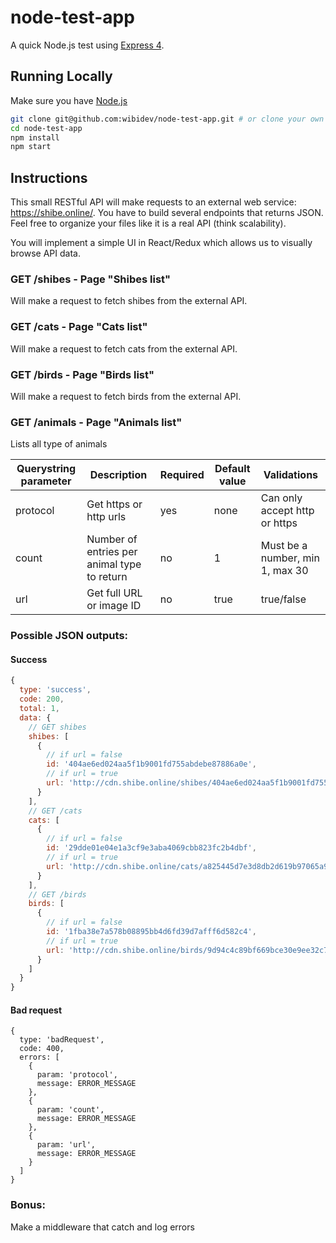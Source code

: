 # node-test-app

A quick Node.js test using [Express 4](http://expressjs.com/).

## Running Locally

Make sure you have [Node.js](http://nodejs.org/)

```sh
git clone git@github.com:wibidev/node-test-app.git # or clone your own fork
cd node-test-app
npm install
npm start
```

## Instructions

This small RESTful API will make requests to an external web service: https://shibe.online/.
You have to build several endpoints that returns JSON.
Feel free to organize your files like it is a real API (think scalability).

You will implement a simple UI in React/Redux which allows us to visually browse API data.

### GET /shibes - Page "Shibes list"
Will make a request to fetch shibes from the external API.

### GET /cats - Page "Cats list"
Will make a request to fetch cats from the external API.

### GET /birds - Page "Birds list"
Will make a request to fetch birds from the external API.

### GET /animals - Page "Animals list"
Lists all type of animals

| Querystring parameter     |     Description       |     Required      | Default value  | Validations |
| ------------- |------------- |-------------| -----| -----|
| protocol  | Get https or http urls     | yes | none |Can only accept http or https |
| count   | Number of entries per animal type to return    | no      | 1  | Must be a number, min 1, max 30 |
| url | Get full URL or image ID   |   no      | true  |  true/false|

### Possible JSON outputs:

#### Success
```javascript
{
  type: 'success',
  code: 200,
  total: 1,
  data: {
    // GET shibes
    shibes: [
      { 
        // if url = false
        id: '404ae6ed024aa5f1b9001fd755abdebe87886a0e',
        // if url = true
        url: 'http://cdn.shibe.online/shibes/404ae6ed024aa5f1b9001fd755abdebe87886a0e.jpg' 
      }
    ],
    // GET /cats
    cats: [
      { 
        // if url = false
        id: '29dde01e04e1a3cf9e3aba4069cbb823fc2b4dbf',
        // if url = true
        url: 'http://cdn.shibe.online/cats/a825445d7e3d8db2d619b97065a9c26600a7ab25.jpg' 
      }
    ],
    // GET /birds
    birds: [
      { 
        // if url = false
        id: '1fba38e7a578b08895bb4d6fd39d7afff6d582c4',
        // if url = true
        url: 'http://cdn.shibe.online/birds/9d94c4c89bf669bce30e9ee32c7448800f843e78.jpg' 
      }
    ]
  }
}

```

#### Bad request

```
{
  type: 'badRequest',
  code: 400,
  errors: [
    { 
      param: 'protocol',
      message: ERROR_MESSAGE
    },
    { 
      param: 'count',
      message: ERROR_MESSAGE
    },
    { 
      param: 'url',
      message: ERROR_MESSAGE
    }
  ]
}

```

### Bonus:

Make a middleware that catch and log errors
